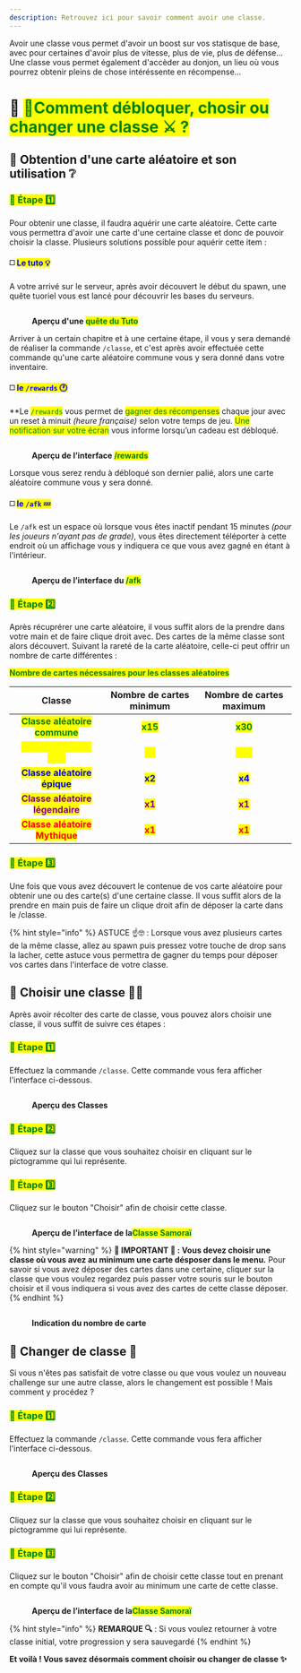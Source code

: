 ```yaml
---
description: Retrouvez ici pour savoir comment avoir une classe.
---
```


Avoir une classe vous permet d'avoir un boost sur vos statisque de base, avec pour certaines d'avoir plus de vitesse, plus de vie, plus de défense... Une classe vous permet également d'accèder au donjon, un lieu où vous pourrez obtenir pleins de chose intéréssente en récompense...

# 💠 <mark style="color:green;">💠Comment débloquer, chosir ou changer une classe ⚔️ ? </mark>

## 🔸 Obtention d'une carte aléatoire et son utilisation ❔

### <mark style="color:green;">🔹 Étape 1️⃣</mark>
Pour obtenir une classe, il faudra aquérir une carte aléatoire. Cette carte vous permettra d'avoir une carte d'une certaine classe et donc de pouvoir choisir la classe. Plusieurs solutions possible pour aquérir cette item :

#### ◻️ <mark style="color:blue;">Le tuto 💡</mark>
A votre arrivé sur le serveur, après avoir découvert le début du spawn, une quête tuoriel vous est lancé pour découvrir les bases du serveurs.

<figure><img src="../.gitbook/assets/Tuto_Et_Astuce/Classe/ScoreboardTuto.png" alt=""><figcaption><p><strong>Aperçu d'une <mark style="color:green;">quête du Tuto</mark></strong></p></figcaption></figure>

Arriver à un certain chapitre et à une certaine étape, il vous y sera demandé de réaliser la commande `/classe`, et c'est après avoir effectuée cette commande qu'une carte aléatoire commune vous y sera donné dans votre inventaire.

#### ◻️ <mark style="color:blue;">le `/rewards` 🕐</mark>
**Le <mark style="color:green;">`/rewards`</mark> vous permet de <mark style="color:green;">gagner des récompenses</mark> chaque jour avec un reset à minuit _(heure française)_ selon votre temps de jeu. <mark style="color:green;">Une notification sur votre écran</mark> vous informe lorsqu’un cadeau est débloqué.

<figure><img src="../.gitbook/assets/Tuto_Et_Astuce/Argent/InterfaceReward.png" alt=""><figcaption><p><strong>Aperçu de l’interface <mark style="color:green;">/rewards</mark></strong></p></figcaption></figure>

Lorsque vous serez rendu à débloqué son dernier palié, alors une carte aléatoire commune vous y sera donné.

#### ◻️ <mark style="color:blue;">le `/afk` 💤</mark>
Le `/afk` est un espace où lorsque vous êtes inactif pendant 15 minutes _(pour les joueurs n'ayant pas de grade)_, vous êtes directement téléporter à cette endroit où un affichage vous y indiquera ce que vous avez gagné en étant à l'intérieur.

<figure><img src="../.gitbook/assets/Menu/Interface_Afk.png" alt=""><figcaption><p><strong>Aperçu de l’interface du <mark style="color:green;">/afk</mark></strong></p></figcaption></figure>

### <mark style="color:green;">🔹 Étape 2️⃣</mark>
Après récuprérer une carte aléatoire, il vous suffit alors de la prendre dans votre main et de faire clique droit avec. Des cartes de la même classe sont alors découvert. Suivant la rareté de la carte aléatoire, celle-ci peut offrir un nombre de carte différentes :

<mark style="color:green;">**Nombre de cartes nécessaires pour les classes aléatoires**</mark>

|                               Classe                               |          Nombre de cartes minimum          |          Nombre de cartes maximum          |
| :----------------------------------------------------------------: | :----------------------------------------: | :----------------------------------------: |
| <mark style="color:green;">**Classe aléatoire commune**</mark>     | <mark style="color:green;">**x15**</mark>  | <mark style="color:green;">**x30**</mark>  |
| <mark style="color:yellow;">**Classe aléatoire rare**</mark>       | <mark style="color:yellow;">**x5**</mark>  | <mark style="color:yellow;">**x10**</mark> |
| <mark style="color:blue;">**Classe aléatoire épique**</mark>       | <mark style="color:blue;">**x2**</mark>    | <mark style="color:blue;">**x4**</mark>    |
| <mark style="color:purple;">**Classe aléatoire légendaire**</mark> | <mark style="color:purple;">**x1**</mark>  | <mark style="color:purple;">**x1**</mark>  |
| <mark style="color:red;">**Classe aléatoire Mythique**</mark>      | <mark style="color:red;">**x1**</mark>     | <mark style="color:red;">**x1**</mark>     |

### <mark style="color:green;">🔹 Étape 3️⃣</mark>
Une fois que vous avez découvert le contenue de vos carte aléatoire pour obtenir une ou des carte(s) d'une certaine classe. Il vous suffit alors de la prendre en main puis de faire un clique droit afin de déposer la carte dans le /classe.

{% hint style="info" %} ASTUCE ☝🤓 : Lorsque vous avez plusieurs cartes de la même classe, allez au spawn puis pressez votre touche de drop sans la lacher, cette astuce vous permettra de gagner du temps pour déposer vos cartes dans l'interface de votre classe.
 
## 🔸 Choisir une classe 🧝‍♂️
Après avoir récolter des carte de classe, vous pouvez alors choisir une classe, il vous suffit de suivre ces étapes :

### <mark style="color:green;">🔹 Étape 1️⃣</mark>
Effectuez la commande `/classe`. Cette commande vous fera afficher l'interface ci-dessous.

<figure><img src="../.gitbook/assets/Les_Classes/ClassesExistantes.png" alt=""><figcaption><p><strong>Aperçu des Classes</strong></p></figcaption></figure>

### <mark style="color:green;">🔹 Étape 2️⃣</mark>
Cliquez sur la classe que vous souhaitez choisir en cliquant sur le pictogramme qui lui représente.

### <mark style="color:green;">🔹 Étape 3️⃣</mark>
Cliquez sur le bouton "Choisir" afin de choisir cette classe.

<figure><img src="../.gitbook/assets/Tuto_Et_Astuce/Classe/Choisir.png" alt=""><figcaption><p><strong>Aperçu de l’interface de la<mark style="color:green;">Classe Samoraï</mark></strong></p></figcaption></figure>

{% hint style="warning" %} 
**🚨 IMPORTANT 🚨 : Vous devez choisir une classe où vous avez au minimum une carte désposer dans le menu.** Pour savoir si vous avez déposer des cartes dans une certaine, cliquer sur la classe que vous voulez regardez puis passer votre souris sur le bouton choisir et il vous indiquera si vous avez des cartes de cette classe déposer.
{% endhint %}

<figure><img src="../.gitbook/assets/Tuto_Et_Astuce/Classe/NombreCarte.png" alt=""><figcaption><p><strong>Indication du nombre de carte<mark style="color:green;"></mark></strong></p></figcaption></figure>

## 🔸 Changer de classe 🔁

Si vous n'êtes pas satisfait de votre classe ou que vous voulez un nouveau challenge sur une autre classe, alors le changement est possible ! Mais comment y procédez ?

### <mark style="color:green;">🔹 Étape 1️⃣</mark>
Effectuez la commande `/classe`. Cette commande vous fera afficher l'interface ci-dessous.

<figure><img src="../../.gitbook/assets/Les_Classes/ClassesExistantes.png" alt=""><figcaption><p><strong>Aperçu des Classes</strong></p></figcaption></figure>

### <mark style="color:green;">🔹 Étape 2️⃣</mark>
Cliquez sur la classe que vous souhaitez choisir en cliquant sur le pictogramme qui lui représente.

### <mark style="color:green;">🔹 Étape 3️⃣</mark>
Cliquez sur le bouton "Choisir" afin de choisir cette classe tout en prenant en compte qu'il vous faudra avoir au minimum une carte de cette classe.

<figure><img src="../.gitbook/assets/Tuto_Et_Astuce/Classe/Choisir.png" alt=""><figcaption><p><strong>Aperçu de l’interface de la<mark style="color:green;">Classe Samoraï</mark></strong></p></figcaption></figure>

{% hint style="info" %}
**REMARQUE 🔍** : Si vous voulez retourner à votre classe initial, votre progression y sera sauvegardé {% endhint %}

**Et voilà ! Vous savez désormais comment choisir ou changer de classe ✨**







